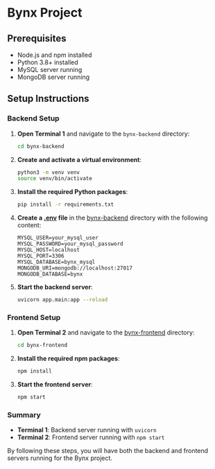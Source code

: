 # Bynx Project

## Prerequisites

- Node.js and npm installed
- Python 3.8+ installed
- MySQL server running
- MongoDB server running

## Setup Instructions

### Backend Setup

1. **Open Terminal 1** and navigate to the `bynx-backend` directory:

    ```sh
    cd bynx-backend
    ```

2. **Create and activate a virtual environment**:

    ```sh
    python3 -m venv venv
    source venv/bin/activate
    ```

3. **Install the required Python packages**:

    ```sh
    pip install -r requirements.txt
    ```

4. **Create a [.env](http://_vscodecontentref_/11) file** in the [bynx-backend](http://_vscodecontentref_/12) directory with the following content:

    ```plaintext
    MYSQL_USER=your_mysql_user
    MYSQL_PASSWORD=your_mysql_password
    MYSQL_HOST=localhost
    MYSQL_PORT=3306
    MYSQL_DATABASE=bynx_mysql
    MONGODB_URI=mongodb://localhost:27017
    MONGODB_DATABASE=bynx
    ```

5. **Start the backend server**:

    ```sh
    uvicorn app.main:app --reload
    ```

### Frontend Setup

1. **Open Terminal 2** and navigate to the [bynx-frontend](http://_vscodecontentref_/13) directory:

    ```sh
    cd bynx-frontend
    ```

2. **Install the required npm packages**:

    ```sh
    npm install
    ```

3. **Start the frontend server**:

    ```sh
    npm start
    ```

### Summary

- **Terminal 1**: Backend server running with `uvicorn`
- **Terminal 2**: Frontend server running with `npm start`

By following these steps, you will have both the backend and frontend servers running for the Bynx project.